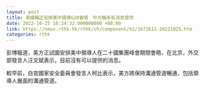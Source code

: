 ```yaml
---
layout: post
title: 美媒稱正安排美中領導G20會晤　中方稱未有消息提供
date: 2022-10-25 16:24:32.000000000 +08:00
link: https://news.rthk.hk/rthk/ch/component/k2/1672611-20221025.htm
categories: rthk
---
```


彭博報道，美方正試圖安排美中領導人在二十國集團峰會期間會晤，在北京，外交部發言人汪文斌表示，目前沒有可以提供的消息。

較早前，白宮國家安全委員會發言人柯比表示，美方將保持溝通管道暢通，包括領導人層面的溝通管道。
